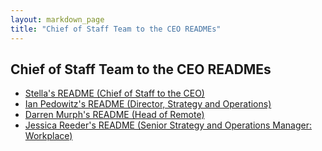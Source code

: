 ```yaml
---
layout: markdown_page
title: "Chief of Staff Team to the CEO READMEs"
---
```

## Chief of Staff Team to the CEO READMEs

- [Stella's README (Chief of Staff to the CEO)](/handbook/ceo/chief-of-staff-team/readmes/streas/)
- [Ian Pedowitz's README (Director, Strategy and Operations)](https://gitlab.com/ipedowitz)
- [Darren Murph's README (Head of Remote)](/handbook/ceo/chief-of-staff-team/readmes/dmurph/)
- [Jessica Reeder's README (Senior Strategy and Operations Manager: Workplace)](/handbook/ceo/chief-of-staff-team/readmes/jessicareeder/)
